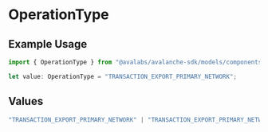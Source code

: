 # OperationType

## Example Usage

```typescript
import { OperationType } from "@avalabs/avalanche-sdk/models/components";

let value: OperationType = "TRANSACTION_EXPORT_PRIMARY_NETWORK";
```

## Values

```typescript
"TRANSACTION_EXPORT_PRIMARY_NETWORK" | "TRANSACTION_EXPORT_PRIMARY_NETWORK_STAKING" | "TRANSACTION_EXPORT_PRIMARY_NETWORK_SIMPLE" | "TRANSACTION_EXPORT_EVM"
```